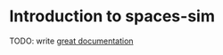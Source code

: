 # Introduction to spaces-sim

TODO: write [great documentation](http://jacobian.org/writing/what-to-write/)
